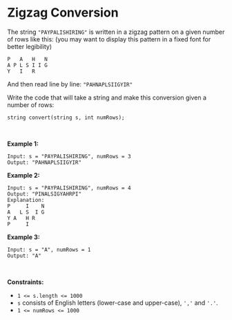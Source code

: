 # Zigzag Conversion

The string `"PAYPALISHIRING"` is written in a zigzag pattern on a given
number of rows like this: (you may want to display this pattern in a
fixed font for better legibility)

    P   A   H   N
    A P L S I I G
    Y   I   R

And then read line by line: `"PAHNAPLSIIGYIR"`

Write the code that will take a string and make this conversion given a
number of rows:

    string convert(string s, int numRows);

 

**Example 1:**

    Input: s = "PAYPALISHIRING", numRows = 3
    Output: "PAHNAPLSIIGYIR"

**Example 2:**

    Input: s = "PAYPALISHIRING", numRows = 4
    Output: "PINALSIGYAHRPI"
    Explanation:
    P     I    N
    A   L S  I G
    Y A   H R
    P     I

**Example 3:**

    Input: s = "A", numRows = 1
    Output: "A"

 

**Constraints:**

- `1 <= s.length <= 1000`
- `s` consists of English letters (lower-case and upper-case), `','` and
  `'.'`.
- `1 <= numRows <= 1000`
